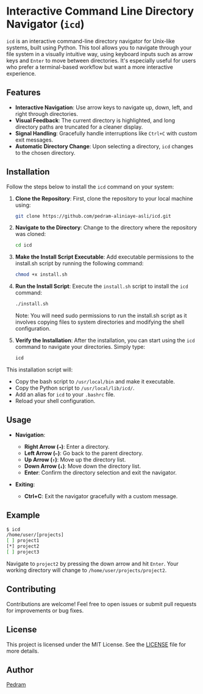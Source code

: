 # Interactive Command Line Directory Navigator (`icd`)

`icd` is an interactive command-line directory navigator for Unix-like systems, built using Python. This tool allows you to navigate through your file system in a visually intuitive way, using keyboard inputs such as arrow keys and `Enter` to move between directories. It's especially useful for users who prefer a terminal-based workflow but want a more interactive experience.

## Features
- **Interactive Navigation**: Use arrow keys to navigate up, down, left, and right through directories.
- **Visual Feedback**: The current directory is highlighted, and long directory paths are truncated for a cleaner display.
- **Signal Handling**: Gracefully handle interruptions like `Ctrl+C` with custom exit messages.
- **Automatic Directory Change**: Upon selecting a directory, `icd` changes to the chosen directory.

## Installation

Follow the steps below to install the `icd` command on your system:

1. **Clone the Repository**:
   First, clone the repository to your local machine using:
   ```bash
   git clone https://github.com/pedram-aliniaye-asli/icd.git
   ```

2. **Navigate to the Directory**:
   Change to the directory where the repository was cloned:
   ```bash
   cd icd
   ```

3. **Make the Install Script Executable**:
   Add executable permissions to the install.sh script by running the following command:
   ```bash
   chmod +x install.sh
   ```

4. **Run the Install Script**:
   Execute the `install.sh` script to install the `icd` command:
   ```bash
   ./install.sh
   ```
   Note: You will need sudo permissions to run the install.sh script as it involves copying files to system directories and modifying the shell configuration.

5. **Verify the Installation**:
   After the installation, you can start using the `icd` command to navigate your directories. Simply type:
   ```bash
   icd 
   ```

This installation script will:
- Copy the bash script to `/usr/local/bin` and make it executable.
- Copy the Python script to `/usr/local/lib/icd/`.
- Add an alias for `icd` to your `.bashrc` file.
- Reload your shell configuration.


## Usage

- **Navigation**:
  - **Right Arrow (`→`)**: Enter a directory.
  - **Left Arrow (`←`)**: Go back to the parent directory.
  - **Up Arrow (`↑`)**: Move up the directory list.
  - **Down Arrow (`↓`)**: Move down the directory list.
  - **Enter**: Confirm the directory selection and exit the navigator.

- **Exiting**:
  - **Ctrl+C**: Exit the navigator gracefully with a custom message.

## Example

```bash
$ icd
/home/user/[projects]
[ ] project1
[*] project2
[ ] project3
```

Navigate to `project2` by pressing the down arrow and hit `Enter`. Your working directory will change to `/home/user/projects/project2`.

## Contributing

Contributions are welcome! Feel free to open issues or submit pull requests for improvements or bug fixes.

## License

This project is licensed under the MIT License. See the [LICENSE](LICENSE) file for more details.

## Author

[Pedram](https://github.com/pedram-aliniaye-asli)
